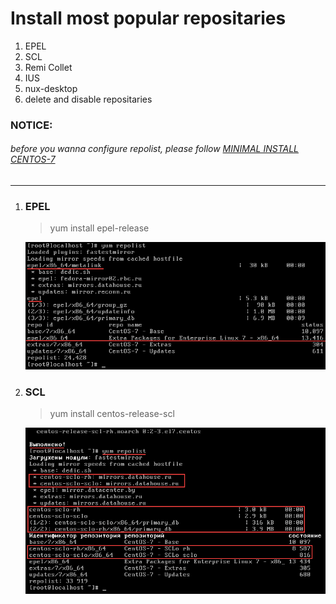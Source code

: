 # Install most popular repositaries  

1. EPEL  
2. SCL  
3. Remi Collet
4. IUS  
5. nux-desktop  
6. delete and disable repositaries  

### NOTICE:  
###### before you wanna configure repolist, please follow [MINIMAL INSTALL CENTOS-7](https://github.com/maxlavr/centos-7/minimal/ "FOLLOW TO INSTALL")  

***  

1. ### EPEL  

	> yum install epel-release

	![img2](../minimal/imgs/2.png)  

2. ### SCL  

	> yum install centos-release-scl  

	![img3](./imgs/1.png)  

 